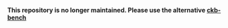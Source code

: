 **This repository is no longer maintained. Please use the alternative [ckb-bench](https://github.com/nervosnetwork/ckb-integration-test/tree/main/ckb-bench)**
